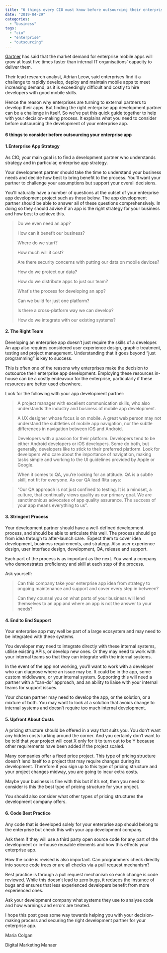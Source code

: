 ```yaml
---
title: "6 things every CIO must know before outsourcing their enterprise app development"
date: "2019-04-29"
categories: 
  - "business"
tags: 
  - "cio"
  - "enterprise"
  - "outsourcing"
---
```


[Gartner](https://www.gartner.com/en/newsroom/press-releases/2015-06-16-gartner-says-demand-for-enterprise-mobile-apps-will-outstrip-available-development-capacity-five-to-one) has said that the market demand for enterprise mobile apps will grow at least five times faster than internal IT organisations’ capacity to deliver them.

Their lead research analyst, Adrian Leow, said enterprises find it a challenge to rapidly develop, deploy and maintain mobile apps to meet increasing demand, as it is exceedingly difficult and costly to hire developers with good mobile skills.

Hence the reason why enterprises are turning to external partners to develop their apps. But finding the right enterprise app development partner can be a challenge in itself. So we’ve put this quick guide together to help with your decision-making process. It explains what you need to consider before outsourcing the development of your enterprise app.

#### 6 things to consider before outsourcing your enterprise app

#### 1.Enterprise App Strategy

As CIO, your main goal is to find a development partner who understands strategy and in particular, enterprise app strategy.

Your development partner should take the time to understand your business needs and decide how best to bring benefit to the process. You’ll want your partner to challenge your assumptions but support your overall decisions.  

You'll naturally have a number of questions at the outset of your enterprise app development project such as those below. The app development partner should be able to answer all of these questions comprehensively. In doing so they should advise if an app is the right strategy for your business and how best to achieve this.

> Do we even need an app?
> 
> How can it benefit our business?
> 
> Where do we start?
> 
> How much will it cost?
> 
> Are there security concerns with putting our data on mobile devices?
> 
> How do we protect our data?
> 
> How do we distribute apps to just our team?
> 
> What's the process for developing an app?
> 
> Can we build for just one platform?
> 
> Is there a cross-platform way we can develop?
> 
> How do we integrate with our existing systems?

#### 2\. The Right Team

Developing an enterprise app doesn’t just require the skills of a developer. An app also requires considered user experience design, graphic treatment, testing and project management. Understanding that it goes beyond “just programming” is key to success.

This is often one of the reasons why enterprises make the decision to outsource their enterprise app development. Employing these resources in-house can be a costly endeavour for the enterprise, particularly if these resources are better used elsewhere.  

Look for the following with your app development partner:

> A project manager with excellent communication skills, who also understands the industry and business of mobile app development.
> 
> A UX designer whose focus is on mobile. A great web person may not understand the subtleties of mobile app navigation, nor the subtle differences in navigation between iOS and Android.
> 
> Developers with a passion for their platform. Developers tend to be either Android developers or iOS developers. Some do both, but generally, developers like to stick to their preferred platform. Look for developers who care about the importance of navigation, making tasks simple and working to the UI guidelines provided by Apple or Google.
> 
> When it comes to QA, you’re looking for an attitude. QA is a subtle skill, not fit for everyone. As our QA lead Rita says:

> “Our QA approach is not just confined to testing. It is a mindset, a culture, that continually views quality as our primary goal. We are sanctimonious advocates of app quality assurance. The success of your app means everything to us”.

#### 3\. Stringent Process

Your development partner should have a well-defined development process, and should be able to articulate this well. The process should go from idea through to after-launch care.  Expect them to cover idea development, business requirements, and strategy. Also user experience design, user interface design, development, QA, release and support.  

Each part of the process is as important as the next. You want a company who demonstrates proficiency and skill at each step of the process.  

Ask yourself:

> Can this company take your enterprise app idea from strategy to ongoing maintenance and support and cover every step in between?
> 
> Can they counsel you on what parts of your business will lend themselves to an app and where an app is not the answer to your needs?

#### 4\. End to End Support

Your enterprise app may well be part of a large ecosystem and may need to be integrated with these systems.

You developer may need to integrate directly with these internal systems, utilise existing APIs, or develop new ones. Or they may need to work with your internal teams so that they can integrate with the internal systems.  

In the event of the app not working, you’ll want to work with a developer who can diagnose where an issue may be. It could be in the app, some custom middleware, or your internal system. Supporting this will need a partner with a “can-do” approach, and an ability to liaise with your internal teams for support issues.  

Your chosen partner may need to develop the app, or the solution, or a mixture of both. You may want to look at a solution that avoids change to internal systems and doesn’t require too much internal development.

#### 5\. Upfront About Costs

A pricing structure should be offered in a way that suits you. You don’t want any hidden costs lurking around the corner. And you certainly don’t want to be told that your project will cost X only for it to turn out to be Y because other requirements have been added if the project scaled.  

Many companies offer a fixed price project. This type of pricing structure doesn’t lend itself to a project that may require changes during its development. Therefore if you sign up to this type of pricing structure and your project changes midway, you are going to incur extra costs.

Maybe your business is fine with this but if it’s not, then you need to consider is this the best type of pricing structure for your project.  

You should also consider what other types of pricing structures the development company offers.

#### 6\. Code Best Practice

Any code that is developed solely for your enterprise app should belong to the enterprise but check this with your app development company.

Ask them if they will use a third party open source code for any part of the development or in-house reusable elements and how this effects your enterprise app.  

How the code is revised is also important. Can programmers check directly into source code trees or are all checks via a pull request mechanism?

Best practice is through a pull request mechanism so each change is code reviewed. While this doesn’t lead to zero bugs, it reduces the instance of bugs and ensures that less experienced developers benefit from more experienced ones.

Ask your development company what systems they use to analyse code and how warnings and errors are treated.

I hope this post goes some way towards helping you with your decision-making process and securing the right development partner for your enterprise app.

Maria Colgan

Digital Marketing Manaer
